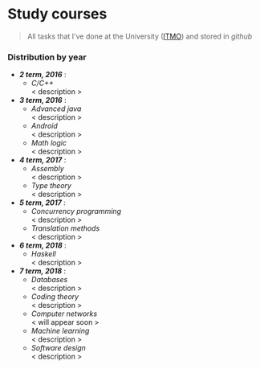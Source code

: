 # Study courses
> All tasks that I've done at the University ([ITMO](http://www.ifmo.ru/en/)) and stored in _github_

### Distribution by year

* **_2 term, 2016_** : 
  * _C/C++_  
    < description >
* **_3 term, 2016_** : 
  * _Advanced java_  
    < description >
  * _Android_  
    < description >
  * _Math logic_  
    < description >
* **_4 term, 2017_** : 
  * _Assembly_  
    < description >
  * _Type theory_  
    < description >
* **_5 term, 2017_** : 
  * _Concurrency programming_  
    < description >
  * _Translation methods_  
    < description >
* **_6 term, 2018_** : 
  * _Haskell_  
    < description >
* **_7 term, 2018_** : 
  * _Databases_  
    < description >
  * _Coding theory_  
    < description >
  * _Computer networks_  
    < will appear soon >
  * _Machine learning_  
    < description >
  * _Software design_  
    < description >
